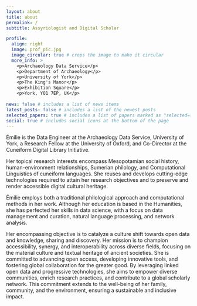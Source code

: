 ```yaml
---
layout: about
title: about
permalink: /
subtitle: Assyriologist and Digital Scholar

profile:
  align: right
  image: prof_pic.jpg
  image_circular: true # crops the image to make it circular
  more_info: >
    <p>Archaeology Data Service</p>
    <p>Department of Archaeology</p>
    <p>University of York</p>
    <p>The King's Manor</p>
    <p>Exhibition Square</p>
    <p>York, YO1 7EP, UK</p>
        
news: false # includes a list of news items
latest_posts: false # includes a list of the newest posts
selected_papers: true # includes a list of papers marked as "selected={true}"
social: true # includes social icons at the bottom of the page
---
```



Émilie is the Data Engineer at the Archaeology Data Service, University of York, a Research Fellow at the University of Oxford, and Co-Director at the Cuneiform Digital Library Initiative. 
  
Her topical research interests encompass Mesopotamian social history, human-environment relationships, Sumerian philology, and Computational Linguistics of cuneiform languages. She reuses and develops cutting-edge technologies required to attain her research objectives and to preserve and render accessible digital cultural heritage.
  
Émilie employs both a traditional philological approach and computational methods in her work. Although her education is based in the Humanities, she has perfected her skills in data science, with a focus on data management and curation, natural language processing, and network analysis.

Her encompassing objective is to catalyze a culture shift towards open data and knowledge, sharing and discovery. Her mission is to champion accessibility, synergy, and interoperability across diverse fields, focusing on the material culture and textual heritage of ancient societies. She is committed to advancing open access, developing innovative tools, and fostering global collaboration for the greater good. By leveraging linked open data and progressive technologies, she aims to empower diverse communities, enrich research practices, and contribute to a global scholarly network. This commitment extends to the well-being of her family, community, and the environment, ensuring a sustainable and inclusive impact.
